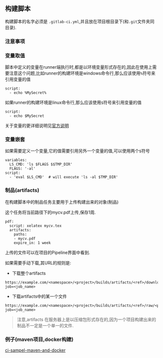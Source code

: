## 构建脚本

构建脚本的名字必须是 `.gitlab-ci.yml`,并且放在项目根目录下(和`.git`文件夹同目录).

### 注意事项

### 变量取值
脚本中定义的变量在runner端执行时,都是以环境变量形式存在的,因此在使用上需要注意这个问题,比如runner的构建环境是windows命令行,那么应该使用`%`符号来引用变量的值
```
script:
  - echo %MySecret%
```
如果runner的构建环境是linux命令行,那么应该使用`$`符号来引用变量的值
```
script:
  - echo $MySecret
```

关于变量的更详细说明见[官方说明](https://docs.gitlab.com/ce/ci/variables/README.html)

### 变量嵌套
如果需要定义一个变量,它的值需要引用另外一个变量的值,可以使用两个`$`符号
```
variables:
  LS_CMD: 'ls $FLAGS $$TMP_DIR'
  FLAGS: '-al'
script:
  - 'eval $LS_CMD'  # will execute 'ls -al $TMP_DIR'
```

### 制品(artifacts)
在构建脚本中的制品任务主要用于上传构建出来的对象(制品)

这个任务将当前路径下的mycv.pdf上传,保存1周.
```
pdf:
  script: xelatex mycv.tex
  artifacts:
    paths:
    - mycv.pdf
    expire_in: 1 week 
```
上传的文件可以在项目的Pipeline界面中看到.

如果需要手动下载,其URL的规则是:
- 下载整个artifacts 
```
https://example.com/<namespace>/<project>/builds/artifacts/<ref>/download?job=<job_name>
```
- 下载artifacts中的某一个文件
```
https://example.com/<namespace>/<project>/builds/artifacts/<ref>/raw/<path_to_file>?job=<job_name>
```
> 注意,artifacts 在服务器上是以压缩包形式存在的,因为一个项目构建出来的制品不一定是一个单一的文件.

### 例子(maven项目,docker构建)

[ci-sampel-maven-and-docker](ci-sampel-maven-and-docker.md)